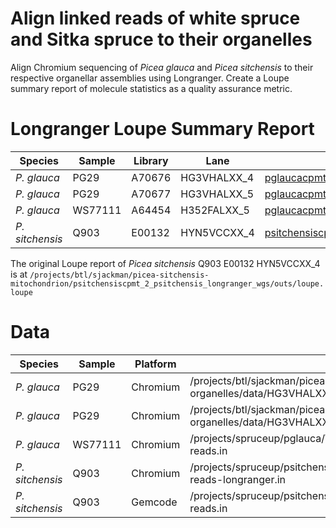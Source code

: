 # Align linked reads of white spruce and Sitka spruce to their organelles

Align Chromium sequencing of *Picea glauca* and *Picea sitchensis* to their respective organellar assemblies using Longranger. Create a Loupe summary report of molecule statistics as a quality assurance metric.

# Longranger Loupe Summary Report

| Species         | Sample  | Library | Lane        | Report
|-----------------|---------|---------|-------------|-------
| *P. glauca*     | PG29    | A70676  | HG3VHALXX_4 | [pglaucacpmt.HG3VHALXX_4.longranger.wgs.loupe.png](pglaucacpmt.HG3VHALXX_4.longranger.wgs.loupe.png)
| *P. glauca*     | PG29    | A70677  | HG3VHALXX_5 | [pglaucacpmt.HG3VHALXX_5.longranger.wgs.loupe.png](pglaucacpmt.HG3VHALXX_5.longranger.wgs.loupe.png)
| *P. glauca*     | WS77111 | A64454  | H352FALXX_5 | [pglaucacpmt.H352FALXX_5.as100.nm5.bam.mi.bx.molecule.summary.md](pglaucacpmt.H352FALXX_5.as100.nm5.bam.mi.bx.molecule.summary.md)
| *P. sitchensis* | Q903    | E00132  | HYN5VCCXX_4 | [psitchensiscpmt_2.HYN5VCCXX_4.longranger.wgs.loupe.png](psitchensiscpmt_2.HYN5VCCXX_4.longranger.wgs.loupe.png)

The original Loupe report of *Picea sitchensis* Q903 E00132 HYN5VCCXX_4 is at `/projects/btl/sjackman/picea-sitchensis-mitochondrion/psitchensiscpmt_2_psitchensis_longranger_wgs/outs/loupe.loupe`

# Data

| Species         | Sample  | Platform | Data
|-----------------|---------|----------|-----
| *P. glauca*     | PG29    | Chromium | /projects/btl/sjackman/picea-glauca-organelles/data/HG3VHALXX_4/files
| *P. glauca*     | PG29    | Chromium | /projects/btl/sjackman/picea-glauca-organelles/data/HG3VHALXX_5/files
| *P. glauca*     | WS77111 | Chromium | /projects/spruceup/pglauca/WS77111/data/reads/chromium-reads.in
| *P. sitchensis* | Q903    | Chromium | /projects/spruceup/psitchensis/Q903/data/reads/chromium-reads-longranger.in
| *P. sitchensis* | Q903    | Gemcode  | /projects/spruceup/psitchensis/Q903/data/reads/gemcode-reads.in
